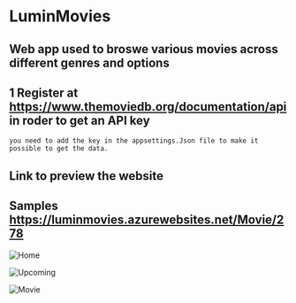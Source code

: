 # LuminMovies

## Web app used to broswe various movies across different genres and options

## 1 Register at https://www.themoviedb.org/documentation/api in roder to get an API key  
    you need to add the key in the appsettings.Json file to make it possible to get the data.
    
## Link to preview the website 

## Samples https://luminmovies.azurewebsites.net/Movie/278

![Home](https://user-images.githubusercontent.com/53438581/114245218-68dd9c80-9966-11eb-91cf-39d8ece034b5.png)

![Upcoming](https://user-images.githubusercontent.com/53438581/114245239-77c44f00-9966-11eb-9efa-22b06d25f240.png)

![Movie](https://user-images.githubusercontent.com/53438581/114245288-91659680-9966-11eb-84da-5b321471d47c.png)
    

